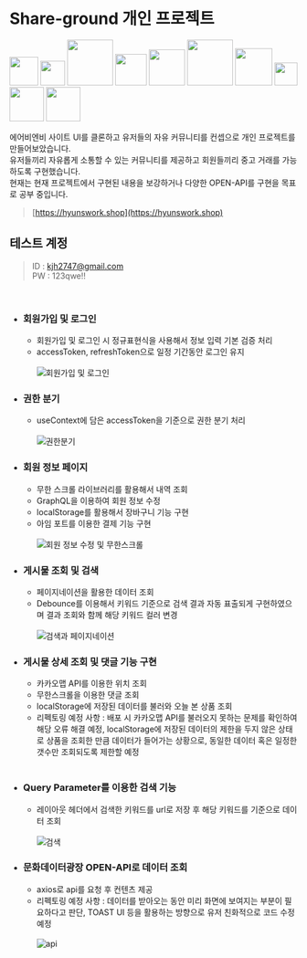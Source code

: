 # Share-ground 개인 프로젝트

<img width="50" src="https://img.shields.io/badge/html-E34F26?style=for-the-badge&logo=HTML5&logoColor=white"> <img width="43" src="https://img.shields.io/badge/css-1572B6?style=for-the-badge&logo=CSS3&logoColor=white">
<img width="80" src="https://img.shields.io/badge/javascript-F7DF1E?style=for-the-badge&logo=javascript&logoColor=black"> <img width="55" src="https://img.shields.io/badge/React-61DAFB?style=for-the-badge&logo=React&logoColor=black">
<img width="63" src="https://img.shields.io/badge/Next.js-000000?style=for-the-badge&logo=Next.js&logoColor=white"> <img width="80" src="https://img.shields.io/badge/typescript-3178C6?style=for-the-badge&logo=typescript&logoColor=white">
<img width="65" src="https://img.shields.io/badge/GraphQL-E10098?style=for-the-badge&logo=GraphQL&logoColor=white"> <img width="40" src="https://img.shields.io/badge/Git-F05032?style=for-the-badge&logo=Git&logoColor=white">
<img width="60" src="https://img.shields.io/badge/Github-181717?style=for-the-badge&logo=Github&logoColor=white"> <img width="60" src="https://img.shields.io/badge/Docker-2496ED?style=for-the-badge&logo=Docker&logoColor=white">
<br />

에어비엔비 사이트 UI를 클론하고 유저들의 자유 커뮤니티를 컨셉으로 개인 프로젝트를 만들어보았습니다.<br />
유저들끼리 자유롭게 소통할 수 있는 커뮤니티를 제공하고 회원들끼리 중고 거래를 가능하도록 구현했습니다.<br />
현재는 현재 프로젝트에서 구현된 내용을 보강하거나 다양한 OPEN-API를 구현을 목표로 공부 중입니다.

> [https://hyunswork.shop](https://hyunswork.shop)

## 테스트 계정

> ID : kjh2747@gmail.com <br />
> PW : 123qwe!!<br />
<br />

- ### 회원가입 및 로그인
  - 회원가입 및 로그인 시 정규표현식을 사용해서 정보 입력 기본 검증 처리
  - accessToken, refreshToken으로 일정 기간동안 로그인 유지<br/><br/>
  ![회원가입 및 로그인](https://user-images.githubusercontent.com/90013333/170430140-ad08bce2-387c-42b4-b22a-5f9ae11965dc.gif)

- ### 권한 분기
  - useContext에 담은 accessToken을 기준으로 권한 분기 처리<br/><br/>
   ![권한분기](https://user-images.githubusercontent.com/90013333/170437100-5f127e68-e692-49ab-980e-67b4a129c30a.gif)

- ### 회원 정보 페이지
  - 무한 스크롤 라이브러리를 활용해서 내역 조회
  - GraphQL을 이용하여 회원 정보 수정
  - localStorage를 활용해서 장바구니 기능 구현
  - 아임 포트를 이용한 결제 기능 구현<br/><br/>
  ![회원 정보 수정 및 무한스크롤](https://user-images.githubusercontent.com/90013333/170437292-fb923dc2-1c34-40eb-b0fa-15018b4d45af.gif)


- ### 게시물 조회 및 검색
  - 페이지네이션을 활용한 데이터 조회
  - Debounce를 이용해서 키워드 기준으로 검색 결과 자동 표출되게 구현하였으며 결과 조회와 함께 해당 키워드 컬러 변경<br /><br />
 ![검색과 페이지네이션](https://user-images.githubusercontent.com/90013333/170435883-ad780033-fdff-4856-86d9-40e964f04608.gif)
  
- ### 게시물 상세 조회 및 댓글 기능 구현
  - 카카오맵 API를 이용한 위치 조회
  - 무한스크롤을 이용한 댓글 조회
  - localStorage에 저장된 데이터를 불러와 오늘 본 상품 조회
  - 리펙토링 예정 사항 : 배포 시 카카오맵 API를 불러오지 못하는 문제를 확인하여 해당 오류 해결 예정, localStorage에 저장된 데이터의 제한을 두지 않은 상태로 상품을 조회한 만큼 데이터가 들어가는 상황으로, 동일한 데이터 혹은 일정한 갯수만 조회되도록 제한할 예정 <br /><br />
  
- ### Query Parameter를 이용한 검색 기능
  - 레이아웃 헤더에서 검색한 키워드를 url로 저장 후 해당 키워드를 기준으로 데이터 조회 <br /><br />
  ![검색](https://user-images.githubusercontent.com/90013333/169232811-3e155910-b042-43d9-a8e9-8b21c17dae8c.gif)
  
- ### 문화데이터광장 OPEN-API로 데이터 조회
  - axios로 api를 요청 후 컨텐츠 제공
  - 리펙토링 예정 사항 : 데이터를 받아오는 동안 미리 화면에 보여지는 부분이 필요하다고 판단, TOAST UI 등을 활용하는 방향으로 유저 친화적으로 코드 수정 예정<br /><br />
   ![api](https://user-images.githubusercontent.com/90013333/170438276-1a47be63-e4ad-43e8-83cc-6ac300f56639.gif)
